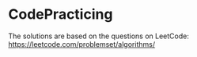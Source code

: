 # CodePracticing

The solutions are based on the questions on LeetCode:
https://leetcode.com/problemset/algorithms/
